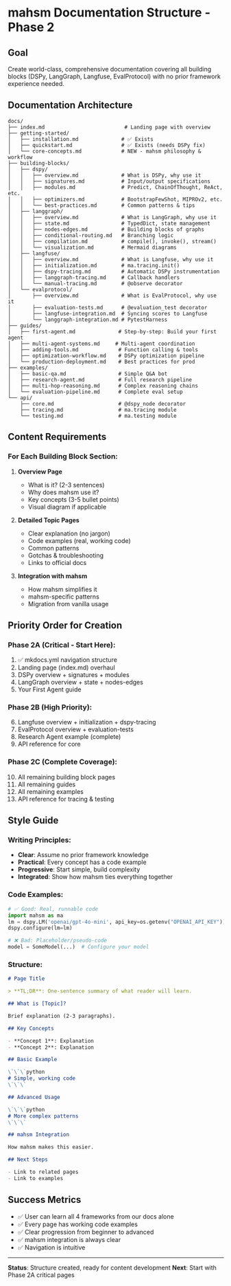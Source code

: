 # mahsm Documentation Structure - Phase 2

## Goal
Create world-class, comprehensive documentation covering all building blocks (DSPy, LangGraph, Langfuse, EvalProtocol) with no prior framework experience needed.

## Documentation Architecture

```
docs/
├── index.md                          # Landing page with overview
├── getting-started/
│   ├── installation.md              # ✅ Exists
│   ├── quickstart.md                # ✅ Exists (needs DSPy fix)
│   └── core-concepts.md             # NEW - mahsm philosophy & workflow
├── building-blocks/
│   ├── dspy/
│   │   ├── overview.md              # What is DSPy, why use it
│   │   ├── signatures.md            # Input/output specifications
│   │   ├── modules.md               # Predict, ChainOfThought, ReAct, etc.
│   │   ├── optimizers.md            # BootstrapFewShot, MIPROv2, etc.
│   │   └── best-practices.md        # Common patterns & tips
│   ├── langgraph/
│   │   ├── overview.md              # What is LangGraph, why use it
│   │   ├── state.md                 # TypedDict, state management
│   │   ├── nodes-edges.md           # Building blocks of graphs
│   │   ├── conditional-routing.md   # Branching logic
│   │   ├── compilation.md           # compile(), invoke(), stream()
│   │   └── visualization.md         # Mermaid diagrams
│   ├── langfuse/
│   │   ├── overview.md              # What is Langfuse, why use it
│   │   ├── initialization.md        # ma.tracing.init()
│   │   ├── dspy-tracing.md          # Automatic DSPy instrumentation
│   │   ├── langgraph-tracing.md     # Callback handlers
│   │   └── manual-tracing.md        # @observe decorator
│   └── evalprotocol/
│       ├── overview.md              # What is EvalProtocol, why use it
│       ├── evaluation-tests.md      # @evaluation_test decorator
│       ├── langfuse-integration.md  # Syncing scores to Langfuse
│       └── langgraph-integration.md # PytestHarness
├── guides/
│   ├── first-agent.md              # Step-by-step: Build your first agent
│   ├── multi-agent-systems.md     # Multi-agent coordination
│   ├── adding-tools.md             # Function calling & tools
│   ├── optimization-workflow.md    # DSPy optimization pipeline
│   └── production-deployment.md    # Best practices for prod
├── examples/
│   ├── basic-qa.md                 # Simple Q&A bot
│   ├── research-agent.md           # Full research pipeline
│   ├── multi-hop-reasoning.md      # Complex reasoning chains
│   └── evaluation-pipeline.md      # Complete eval setup
└── api/
    ├── core.md                     # @dspy_node decorator
    ├── tracing.md                  # ma.tracing module
    └── testing.md                  # ma.testing module
```

## Content Requirements

### For Each Building Block Section:

1. **Overview Page**
   - What is it? (2-3 sentences)
   - Why does mahsm use it?
   - Key concepts (3-5 bullet points)
   - Visual diagram if applicable

2. **Detailed Topic Pages**
   - Clear explanation (no jargon)
   - Code examples (real, working code)
   - Common patterns
   - Gotchas & troubleshooting
   - Links to official docs

3. **Integration with mahsm**
   - How mahsm simplifies it
   - mahsm-specific patterns
   - Migration from vanilla usage

## Priority Order for Creation

### Phase 2A (Critical - Start Here):
1. ✅ mkdocs.yml navigation structure
2. Landing page (index.md) overhaul
3. DSPy overview + signatures + modules
4. LangGraph overview + state + nodes-edges
5. Your First Agent guide

### Phase 2B (High Priority):
6. Langfuse overview + initialization + dspy-tracing
7. EvalProtocol overview + evaluation-tests
8. Research Agent example (complete)
9. API reference for core

### Phase 2C (Complete Coverage):
10. All remaining building block pages
11. All remaining guides
12. All remaining examples
13. API reference for tracing & testing

## Style Guide

### Writing Principles:
- **Clear**: Assume no prior framework knowledge
- **Practical**: Every concept has a code example
- **Progressive**: Start simple, build complexity
- **Integrated**: Show how mahsm ties everything together

### Code Examples:
```python
# ✅ Good: Real, runnable code
import mahsm as ma
lm = dspy.LM('openai/gpt-4o-mini', api_key=os.getenv("OPENAI_API_KEY"))
dspy.configure(lm=lm)

# ❌ Bad: Placeholder/pseudo-code
model = SomeModel(...)  # Configure your model
```

### Structure:
```markdown
# Page Title

> **TL;DR**: One-sentence summary of what reader will learn.

## What is [Topic]?

Brief explanation (2-3 paragraphs).

## Key Concepts

- **Concept 1**: Explanation
- **Concept 2**: Explanation

## Basic Example

\`\`\`python
# Simple, working code
\`\`\`

## Advanced Usage

\`\`\`python
# More complex patterns
\`\`\`

## mahsm Integration

How mahsm makes this easier.

## Next Steps

- Link to related pages
- Link to examples
```

## Success Metrics

- ✅ User can learn all 4 frameworks from our docs alone
- ✅ Every page has working code examples
- ✅ Clear progression from beginner to advanced
- ✅ mahsm integration is always clear
- ✅ Navigation is intuitive

---

**Status**: Structure created, ready for content development
**Next**: Start with Phase 2A critical pages
